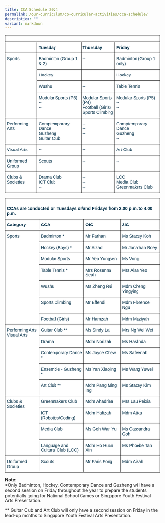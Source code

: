 ```yaml
---
title: CCA Schedule 2024
permalink: /our-curriculum/co-curricular-activities/cca-schedule/
description: ""
variant: markdown
---
```

<style type="text/css">
.tg  {border-collapse:collapse;border-spacing:0;}
.tg td{border-color:black;border-style:solid;border-width:1px;font-family:Arial, sans-serif;font-size:14px;
  overflow:hidden;padding:10px 5px;word-break:normal;}
.tg th{border-color:black;border-style:solid;border-width:1px;font-family:Arial, sans-serif;font-size:14px;
  font-weight:normal;overflow:hidden;padding:10px 5px;word-break:normal;}
.tg .tg-dzgf{background-color:#FFF;color:#002D46;font-weight:bold;text-align:center;vertical-align:top}
.tg .tg-h1v5{background-color:#FFF;color:#002D46;font-weight:bold;text-align:left;vertical-align:top}
.tg .tg-ilyo{background-color:#FFF;color:#002D46;text-align:center;vertical-align:top}
.tg .tg-vd2a{background-color:#FFF;color:#002D46;text-align:left;vertical-align:top}

</style>
<table class="tg">
<thead>
   <tr><td class="tg-h1v5" colspan="4">
	</td>
		</tr><tr>
	  <th class="tg-h1v5"></th>
	  <th class="tg-h1v5">Tuesday</th>
    <th class="tg-h1v5">Thursday</th>
    <th class="tg-h1v5">Friday</th>
  </tr>
</thead>
<tbody>
	  <tr><td class="tg-vd2a" rowspan="4">Sports</td>
    <td class="tg-vd2a">Badminton (Group 1 &amp; 2)</td>
    <td class="tg-vd2a">--</td>
    <td class="tg-vd2a">Badminton (Group 1 only)</td>
  </tr>
  <tr>
    <td class="tg-vd2a">Hockey</td>
    <td class="tg-vd2a">--</td>
    <td class="tg-vd2a">Hockey</td>
  </tr>
  <tr>
    <td class="tg-vd2a">Wushu</td>
    <td class="tg-vd2a">--</td>
    <td class="tg-vd2a">Table Tennis</td>
  </tr>
  <tr>
    <td class="tg-vd2a">Modular Sports (P6)<br>--<br>--</td>
    <td class="tg-vd2a">Modular Sports (P4)<br>Football (Girls)<br>Sports Climbing</td>
    <td class="tg-vd2a">Modular Sports (P5)<br>--<br>--</td>
 </tr>
  <tr>
    <td class="tg-vd2a" rowspan="1">Performing Arts</td>
    <td class="tg-vd2a">Comptemporary Dance<br>Guzheng<br>Guitar Club</td>
    <td class="tg-vd2a">--<br>--<br>--</td>
    <td class="tg-vd2a">Comptemporary Dance<br>Guzheng<br>--</td>
  </tr>
  <tr>
		<td class="tg-vd2a" rowspan="1">Visual Arts</td>
    <td class="tg-vd2a">--</td>
    <td class="tg-vd2a">--</td>
    <td class="tg-vd2a">Art Club</td>
  </tr>
  <tr>
		<td class="tg-vd2a" rowspan="1">Uniformed Group</td>
    <td class="tg-vd2a">Scouts</td>
    <td class="tg-vd2a">--</td>
    <td class="tg-vd2a">--</td>
  </tr>
  <tr>
		<td class="tg-vd2a" rowspan="1">Clubs &amp; Societies</td>
    <td class="tg-vd2a">Drama Club<br>ICT Club<br>--</td>
    <td class="tg-vd2a">--<br>--<br>--</td>
    <td class="tg-vd2a">LCC<br>Media Club<br>Greenmakers Club</td>
  </tr><tr>
</tr></tbody>
</table>

<style type="text/css">
.tg  {border-collapse:collapse;border-spacing:0;}
.tg td{border-color:black;border-style:solid;border-width:1px;font-family:Arial, sans-serif;font-size:14px;
  overflow:hidden;padding:10px 5px;word-break:normal;}
.tg th{border-color:black;border-style:solid;border-width:1px;font-family:Arial, sans-serif;font-size:14px;
  font-weight:normal;overflow:hidden;padding:10px 5px;word-break:normal;}
.tg .tg-dzgf{background-color:#FFF;color:#002D46;font-weight:bold;text-align:center;vertical-align:top}
.tg .tg-h1v5{background-color:#FFF;color:#002D46;font-weight:bold;text-align:left;vertical-align:top}
.tg .tg-ilyo{background-color:#FFF;color:#002D46;text-align:center;vertical-align:top}
.tg .tg-vd2a{background-color:#FFF;color:#002D46;text-align:left;vertical-align:top}

</style>
<table class="tg">
<thead>
   <tr><td class="tg-h1v5" colspan="4"><br>CCAs are conducted on Tuesdays or/and Fridays from 2.00 p.m. to 4.00 p.m.
	</td>
		</tr><tr>
	  <th class="tg-h1v5">Category</th>
    <th class="tg-h1v5">CCA</th>
    <th class="tg-h1v5">OIC</th>
    <th class="tg-h1v5">2IC</th>
  </tr>
</thead>
<tbody>
  <tr>
    <td class="tg-vd2a" rowspan="7">Sports</td>
    <td class="tg-vd2a">Badminton *</td>
    <td class="tg-vd2a">Mr Farhan</td>
    <td class="tg-vd2a">Ms Stacey Koh</td>
  </tr>
  <tr>
    <td class="tg-vd2a">Hockey (Boys) *</td>
    <td class="tg-vd2a">Mr Aizad</td>
    <td class="tg-vd2a">Mr Jonathan Boey</td>
  </tr>
  <tr>
    <td class="tg-vd2a">Modular Sports</td>
    <td class="tg-vd2a">Mr Yeo Yungsen</td>
    <td class="tg-vd2a">Ms Vong</td>
  </tr>
  <tr>
    <td class="tg-vd2a">Table Tennis *</td>
    <td class="tg-vd2a">Mrs Rosenna Seah</td>
    <td class="tg-vd2a">Mrs Alan Yeo</td>
  </tr>
  <tr>
    <td class="tg-vd2a">Wushu</td>
    <td class="tg-vd2a">Ms Zheng Rui</td>
    <td class="tg-vd2a">Mdm Cheng Yingying</td>
	</tr>
  <tr>
    <td class="tg-vd2a">Sports Climbing</td>
    <td class="tg-vd2a">Mr Effendi</td>
    <td class="tg-vd2a">Mdm Florence Ngu</td>
	</tr>
  <tr>
    <td class="tg-vd2a">Football (Girls)</td>
    <td class="tg-vd2a">Mr Hamzah</td>
    <td class="tg-vd2a">Mdm Maziyah</td>
  </tr>
  <tr>
    <td class="tg-vd2a" rowspan="5">Performing Arts<br>Visual Arts</td>
    <td class="tg-vd2a">Guitar Club **</td>
    <td class="tg-vd2a">Ms Sindy Lai</td>
    <td class="tg-vd2a">Mrs Ng Wei Wei</td>
  </tr>
  <tr>
    <td class="tg-vd2a">Drama</td>
    <td class="tg-vd2a">Mdm Norizah</td>
    <td class="tg-vd2a">Ms Haslinda</td>
  </tr>
  <tr>
    <td class="tg-vd2a">Contemporary Dance *</td>
    <td class="tg-vd2a">Ms Joyce Chew</td>
    <td class="tg-vd2a">Ms Safeenah</td>
  </tr>
  <tr>
    <td class="tg-vd2a">Ensemble - Guzheng *</td>
    <td class="tg-vd2a">Ms Yan Xiaojing</td>
    <td class="tg-vd2a">Ms Wang Yuwei</td>
  </tr>
  <tr>
    <td class="tg-vd2a">Art Club **</td>
    <td class="tg-vd2a">Mdm Pang Ming Ing</td>
    <td class="tg-vd2a">Ms Stacey Kim</td>
  </tr>
  <tr>
    <td class="tg-vd2a" rowspan="4">Clubs &amp; Societies</td>
    <td class="tg-vd2a">Greenmakers Club</td>
    <td class="tg-vd2a">Mdm Ahadrina</td>
    <td class="tg-vd2a">Mrs Lau Peixia</td>
  </tr>
  <tr>
    <td class="tg-vd2a">ICT (Robotics/Coding)</td>
    <td class="tg-vd2a">Mdm Hafizah</td>
    <td class="tg-vd2a">Mdm Atika</td>
  </tr>
  <tr>
    <td class="tg-vd2a">Media Club</td>
    <td class="tg-vd2a">Ms Goh Wan Yu</td>
    <td class="tg-vd2a">Ms Cassandra Goh</td>
  </tr>
  <tr>
    <td class="tg-vd2a">Language and<br>Cultural Club (LCC)</td>
    <td class="tg-vd2a">Mdm Ho Huan Xin</td>
    <td class="tg-vd2a">Ms Phoebe Tan</td>
  </tr>
  <tr>
    <td class="tg-vd2a">Uniformed Group</td>
    <td class="tg-vd2a">Scouts</td>
    <td class="tg-vd2a">Mr Faris Fong</td>
    <td class="tg-vd2a">Mdm Aisah</td>
  </tr><tr>
</tr></tbody>
</table>

**Note:**  
*Only Badminton, Hockey, Contemporary Dance and Guzheng will have a second session on Friday throughout the year to prepare the students potentially going for National School Games or Singapore Youth Festival Arts Presentation.

** Guitar Club and Art Club will only have a second session on Friday in the lead-up months to Singapore Youth Festival Arts Presentation.